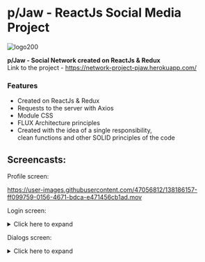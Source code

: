 # p/Jaw - ReactJs Social Media Project

![logo200](https://user-images.githubusercontent.com/47056812/138187651-fa521de2-6410-4d02-a293-fa8d92d8ec30.png)

<b>p/Jaw - Social Network created on ReactJs & Redux</b> \
Link to the project - https://network-project-pjaw.herokuapp.com/

### Features

- Created on ReactJs & Redux
- Requests to the server with Axios
- Module CSS
- FLUX Architecture principles
- Created with the idea of a single responsibility,\
clean functions and other SOLID principles of the code

## Screencasts:

Profile screen:

  https://user-images.githubusercontent.com/47056812/138186157-ff099759-0156-4671-bdca-e471456cb1ad.mov



Login screen:
<details>
  <summary>Click here to expand</summary>
  
https://user-images.githubusercontent.com/47056812/138186203-8407e119-c3df-4ab3-9f3b-1858d6113395.mov
  
</details>



Dialogs screen:

<details>
  <summary>Click here to expand</summary>
  
https://user-images.githubusercontent.com/47056812/138186210-2a8a1e23-d6f6-445a-921a-8f7546c36d57.mov
  
</details>


